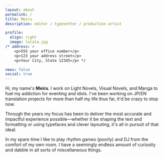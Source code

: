 ```yaml
---
layout: about
permalink: /
title: Meiru
description: editor / typesetter / production artist

profile:
  align: right
  image: lalala.jpg
/* address: >
    <p>555 your office number</p>
    <p>123 your address street</p>
    <p>Your City, State 12345</p> */

news: false
social: true
---
```


Hi, my name's **Meiru**. I work on Light Novels, Visual Novels, and Manga to fuel my addiction for eventing and idols. I've been working on JP/EN translation projects for more than half my life thus far, it'd be crazy to stop now.

Through the years my focus has been to deliver the most accurate and impactful experience possible—whether it be shaping the text and formatting or using typefaces and clever layouting, it's all in pursuit of that ideal.

In my spare time I like to play rhythm games (poorly) and DJ from the comfort of my own room. I have a seemingly endless amount of curiosity and dabble in all sorts of miscellaneous things.